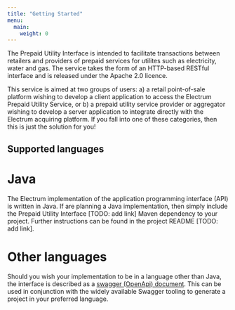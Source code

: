 ```yaml
---
title: "Getting Started"
menu:
  main:
    weight: 0
---
```


The Prepaid Utility Interface is intended to facilitate transactions between retailers and providers of prepaid services for utilites such as electricity, water and gas. The service takes the form of an HTTP-based RESTful interface and is released under the Apache 2.0 licence.

This service is aimed at two groups of users: a) a retail point-of-sale platform wishing to develop a client application to access the Electrum Prepaid Utility Service, or b) a prepaid utility service provider or aggregator wishing to develop a server application to integrate directly with the Electrum acquiring platform. If you fall into one of these categories, then this is just the solution for you!

## Supported languages

# Java
The Electrum implementation of the application programming interface (API) is written in Java. If are planning a Java implementation, then simply include the Prepaid Utility Interface [TODO: add link] Maven dependency to your project. Further instructions can be found in the project README [TODO: add link].

# Other languages
Should you wish your implementation to be in a language other than Java, the interface is described as a [swagger (OpenApi) document](/specification/swagger). This can be used in conjunction with the widely available Swagger tooling to generate a project in your preferred language.  



